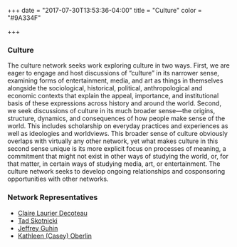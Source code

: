 +++
date = "2017-07-30T13:53:36-04:00"
title = "Culture"
color = "#9A334F"

+++

### Culture

The culture network seeks work exploring culture in two ways. First, we are eager to engage and host discussions of “culture” in its narrower sense, examining forms of entertainment, media, and art as things in themselves alongside the sociological, historical, political, anthropological and economic contexts that explain the appeal, importance, and institutional basis of these expressions across history and around the world. Second, we seek discussions of culture in its much broader sense—the origins, structure, dynamics, and consequences of how people make sense of the world. This includes scholarship on everyday practices and experiences as well as ideologies and worldviews. This broader sense of culture obviously overlaps with virtually any other network, yet what makes culture in this second sense unique is its more explicit focus on processes of meaning, a commitment that might not exist in other ways of studying the world, or, for that matter, in certain ways of studying media, art, or entertainment. The culture network seeks to develop ongoing relationships and cosponsoring opportunities with other networks.

### Network Representatives

- [Claire Laurier Decoteau](mailto:decoteau@uic.edu)
- [Tad Skotnicki](mailto:tpskotni@uncg.edu)
- [Jeffrey Guhin](mailto:jeffguhin@gmail.com)
- [Kathleen (Casey) Oberlin](mailto:oberlink@grinnell.edu)
